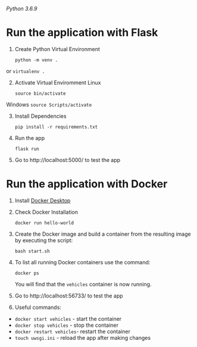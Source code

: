 *Python 3.6.9*

# Run the application with Flask

1. Create Python Virtual Environment
    ```
    python -m venv .
    ```
or
    ```
    virtualenv .
    ```

2. Activate Virtual Enviromment
    Linux
    ```
    source bin/activate
    ```

Windows
    ```
    source Scripts/activate
    ```

3. Install Dependencies 
    ```
    pip install -r requirements.txt
    ```

4. Run the app
    ```
    flask run
    ```

5. Go to http://localhost:5000/ to test the app

# Run the application with Docker
1. Install [Docker Desktop](https://www.docker.com/get-started)

2. Check Docker Installation
    ```
    docker run hello-world
    ```

3. Create the Docker image and build a container from the resulting image by executing the script:
    ```
    bash start.sh
    ```

4. To list all running Docker containers use the command:
    ```
    docker ps
    ```
    You will find that the `vehicles` container is now running. 

5. Go to http://localhost:56733/ to test the app

6. Useful commands:
- `docker start vehicles` - start the container
- `docker stop vehicles` - stop the container
- `docker restart vehicles`- restart the container
- `touch uwsgi.ini` - reload the app after making changes
